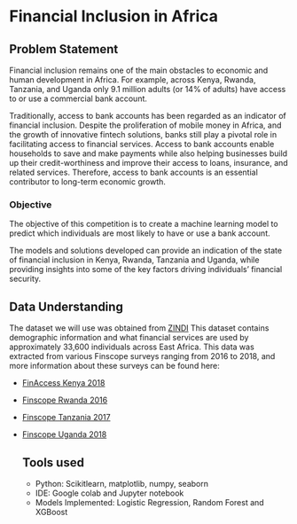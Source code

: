 # Financial Inclusion in Africa
## Problem Statement
Financial inclusion remains one of the main obstacles to economic and human development in Africa. For example, across Kenya, Rwanda, Tanzania, and Uganda only 9.1 million adults (or 14% of adults) have access to or use a commercial bank account.

Traditionally, access to bank accounts has been regarded as an indicator of financial inclusion. Despite the proliferation of mobile money in Africa, and the growth of innovative fintech solutions, banks still play a pivotal role in facilitating access to financial services. Access to bank accounts enable households to save and make payments while also helping businesses build up their credit-worthiness and improve their access to loans, insurance, and related services. Therefore, access to bank accounts is an essential contributor to long-term economic growth.

### Objective
The objective of this competition is to create a machine learning model to predict which individuals are most likely to have or use a bank account. 

The models and solutions developed can provide an indication of the state of financial inclusion in Kenya, Rwanda, Tanzania and Uganda, while providing insights into some of the key factors driving individuals’ financial security.

## Data Understanding
The dataset we will use was obtained from [ZINDI](https://zindi.africa/competitions/financial-inclusion-in-africa/data)
This dataset contains demographic information and what financial services are used by approximately 33,600 individuals across East Africa. This data was extracted from various Finscope surveys ranging from 2016 to 2018, and more information about these surveys can be found here:

- [FinAccess Kenya 2018](https://fsdkenya.org/publication/finaccess2019/)
- [Finscope Rwanda 2016](http://www.statistics.gov.rw/publication/finscope-rwanda-2016)
- [Finscope Tanzania 2017](http://www.fsdt.or.tz/finscope/)
- [Finscope Uganda 2018](http://fsduganda.or.ug/finscope-2018-survey-report/)

  ## Tools used
  - Python: Scikitlearn, matplotlib, numpy, seaborn
  - IDE: Google colab and Jupyter notebook
  - Models Implemented: Logistic Regression, Random Forest and XGBoost
